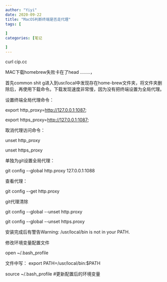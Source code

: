 ```yaml
---
author: "Yiyi"
date: 2020-09-22
title: "MacOS判断终端是否走代理"
tags: [
 
]
categories: [笔记

]
---
```


curl cip.cc


MAC下载homebrew失败卡在了head ……..，

首先common shit g进入到usr/local中发现存在home-brew文件夹，将文件夹删除后，再使用下载命令。下载发现速度非常慢，因为没有把终端设置为全局代理。


设置终端全局代理命令：

export http_proxy=http://127.0.0.1:1087;

export https_proxy=http://127.0.0.1:1087;

取消代理访问命令：

unset http_proxy 

unset https_proxy 


单独为git设置全局代理：

git config --global http.proxy 127.0.0.1:1088

查看代理：

git config --get http.proxy

git代理清除

git config --global --unset http.proxy

git config --global --unset https.proxy


安装完成后有警告Warning: /usr/local/bin is not in your PATH.

修改环境变量配置文件

open ~/.bash_profile

文件中写： export PATH=/usr/local/bin:$PATH

source ~/.bash_profile #更新配置后的环境变量


